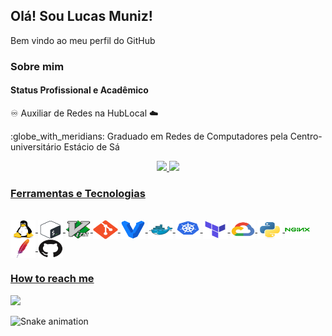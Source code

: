 ## Olá! Sou Lucas Muniz!

Bem vindo ao meu perfil do GitHub

### Sobre mim

#### Status Profissional e Acadêmico

:infinity: Auxiliar de Redes na HubLocal :cloud:

:globe\_with\_meridians: Graduado em Redes de Computadores pela Centro-universitário Estácio de Sá

<div align="center">
  <a href="https://github.com/ninomunich">
  <img height="180em" src="https://github-readme-stats-git-masterrstaa-rickstaa.vercel.app/api?username=ninomunich&show_icons=true&theme=gotham&include_all_commits=true&count_private=true"/>
  <img height="180em" src="https://github-readme-stats-git-masterrstaa-rickstaa.vercel.app/api/top-langs/?username=ninomunich&layout=compact&langs_count=7&theme=gotham"/>
</div>



### Ferramentas e Tecnologias
  
<div style="display: inline_block"><br>
  <img align="center" alt="NMunich-Linux" height="30" width="40" src="https://raw.githubusercontent.com/devicons/devicon/master/icons/linux/linux-original.svg">
  <img align="center" alt="NMunich-Bash" height="30" width="40" src="https://raw.githubusercontent.com/devicons/devicon/master/icons/bash/bash-original.svg">
  <img align="center" alt="NMunich-Vim" height="30" width="40" src="https://raw.githubusercontent.com/devicons/devicon/master/icons/vim/vim-original.svg">
  <img align="center" alt="NMunich-Git" height="30" width="40" src="https://raw.githubusercontent.com/devicons/devicon/master/icons/git/git-original.svg">
  <img align="center" alt="NMunich-Vagrant" height="30" width="40" src="https://raw.githubusercontent.com/devicons/devicon/master/icons/vagrant/vagrant-original.svg">
  <img align="center" alt="NMunich-Docker" height="30" width="40" src="https://raw.githubusercontent.com/devicons/devicon/master/icons/docker/docker-original.svg">
  <img align="center" alt="NMunich-Kubernetes" height="30" width="40" src="https://raw.githubusercontent.com/cncf/artwork/main/projects/kubernetes/icon/color/kubernetes-icon-color.svg">
  <img align="center" alt="NMunich-Terraform" height="30" width="40" src="https://raw.githubusercontent.com/devicons/devicon/master/icons/terraform/terraform-original.svg">
  <img align="center" alt="NMunich-GCP" height="30" width="40" src="https://raw.githubusercontent.com/devicons/devicon/master/icons/googlecloud/googlecloud-original.svg">
  <img align="center" alt="NMunich-Python" height="30" width="40" src="https://raw.githubusercontent.com/devicons/devicon/master/icons/python/python-original.svg">
  <img align="center" alt="NMunich-Nginx" height="30" width="40" src="https://raw.githubusercontent.com/devicons/devicon/master/icons/nginx/nginx-original.svg">
  <img align="center" alt="NMunich-Apache" height="30" width="40" src="https://raw.githubusercontent.com/devicons/devicon/master/icons/apache/apache-original.svg">
  <img align="center" alt="NMunich-GitHub" height="30" width="40" src="https://raw.githubusercontent.com/devicons/devicon/master/icons/github/github-original.svg">
  
</div>

### How to reach me

<div> 
  <a href="https://www.linkedin.com/in/ninomunich" target="_blank"><img src="https://img.shields.io/badge/LinkedIn-0077B5?style=for-the-badge&logo=linkedin&logoColor=white"></a> 
  
  ![Snake animation](https://github.com/danielbped/danielbped/blob/output/github-contribution-grid-snake.svg)

</div>

